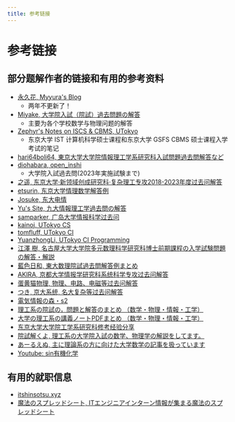 ```yaml
---
title: 参考链接
---
```


# 参考链接

## 部分题解作者的链接和有用的参考资料

- [永久花, Myyura's Blog](https://myyura.github.io/)
    - 两年不更新了！
- [Miyake, 大学院入試（院試）過去問題の解答](https://miyake.github.io/exams/index.html)
    - 主要为各个学校数学与物理问题的解答
- [Zephyr's Notes on ISCS & CBMS, UTokyo](https://inshi-notes.zephyr-zdz.space/)
    - 东京大学 IST 计算机科学硕士课程和东京大学 GSFS CBMS 硕士课程入学考试的笔记
- [hari64boli64, 東京大学大学院情報理工学系研究科入試問題過去問解答など](https://github.com/hari64boli64/GraduateSchoolEntranceExamination)
- [diohabara, open_inshi](https://github.com/diohabara/open_inshi)
    - 大学院入試過去問(2023年実施試験まで)
- [之遥, 东京大学·新领域创成研究科·复杂理工专攻2018-2023年度过去问解答](https://www.zhihu.com/people/zhao-yue-70-84)
- [etsurin, 东京大学情理数学解答例](https://zhuanlan.zhihu.com/p/561992447)
- [Josuke, 东大电情](https://www.xiaohongshu.com/user/profile/6136a1b40000000002025c4f?xhsshare=QQ&appuid=5de61ebb0000000001004b64&apptime=1718276766)
- [Yu's Site, 九大情報理工学過去問の解答](https://blog.loveyou.moe/KU/%E4%B9%9D%E5%A4%A7%E6%83%85%E5%A0%B1%E7%90%86%E5%B7%A5%E5%AD%A6%E9%81%8E%E5%8E%BB%E5%95%8F%E3%81%AE%E8%A7%A3%E7%AD%94/)
- [samparker, 广岛大学情报科学过去问](https://zhuanlan.zhihu.com/p/679651389)
- [kainoj, UTokyo CS](https://github.com/kainoj/utokyo-cs)
- [tomfluff, UTokyo CI](https://github.com/tomfluff/UTokyo_CI_Entrance_Exam)
- [YuanzhongLi, UTokyo CI Programming](https://qiita.com/YuanzhongLi)
- [江澤 樹, 名古屋大学大学院多元数理科学研究科博士前期課程の入学試験問題の解答・解説](https://sites.google.com/view/tatsukiezawa/%E8%A7%A3%E7%AD%94%E9%9B%86)
- [藍色日和, 東大数理院試過去問解答例まとめ](https://mathlog.info/articles/zLhBwPhItOrD5zEO3psa)
- [AKIRA, 京都大学情报学研究科系统科学专攻过去问解答](http://xhslink.com/m/8FArGcXC0cz)
- [蛋黄猫物理, 物理、电路、电磁等过去问解答](https://www.xiaohongshu.com/user/profile/67173192000000001e009fa7?xsec_token=YBaJbvO4qazzvNUB-8gkqSwFa4usRBcKTQe93j6tfxtPw=)
- [つき, 京大系统, 名大复杂等过去问解答](https://www.xiaohongshu.com/user/profile/63d537d600000000260065d9?xsec_token=YBtJ6wpcl6PK8IoN4piTy7krpc3iybAW1bVTfoB2MJbm0=)
- [電気情報の森・s2](https://denjoforest.com/sample-page)
- [理工系の院試の，問題と解答のまとめ （数学・物理・情報・工学）](https://language-and-engineering.hatenablog.jp/entry/20140715/GraduateSchoolsEntranceExamAnswers)
- [大学の理工系の講義ノートPDFまとめ （数学・物理・情報・工学）](https://language-and-engineering.hatenablog.jp/entry/20140620/PDFLectureNotesOnUniversity)
- [东京大学大学院工学系研究科修考经验分享](https://www.zhihu.com/column/ut-eng)
- [院試解くよ, 理工系の大学院入試の数学、物理学の解説をしてます。](https://www.youtube.com/@InshiTokuyo)
- [あーるえぬ, 主に理論系の方に向けた大学数学の記事を扱っています](https://math-note.xyz/)
- [Youtube: sin有機化学](https://www.youtube.com/playlist?list=PLO74KYA_mWyPkHdY7vO3DKmLOqJgkjW-i)

## 有用的就职信息

- [itshinsotsu.xyz](https://www.itshinsotsu.xyz/)
- [魔法のスプレッドシート, ITエンジニアインターン情報が集まる魔法のスプレッドシート](https://magic-spreadsheets.github.io/)

